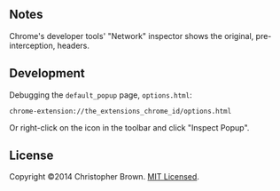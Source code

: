 ## Notes

Chrome's developer tools' "Network" inspector shows the original, pre-interception, headers.


## Development

Debugging the `default_popup` page, `options.html`:

    chrome-extension://the_extensions_chrome_id/options.html

Or right-click on the icon in the toolbar and click "Inspect Popup".

## License

Copyright ©2014 Christopher Brown. [MIT Licensed](http://opensource.org/licenses/MIT).
